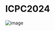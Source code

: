 # ICPC2024
![image](https://github.com/user-attachments/assets/c25d35ac-33c3-4017-b438-57d0a0db6a4c)
